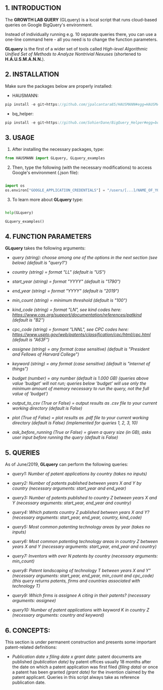 ## 1. INTRODUCTION

The **GROWTH LAB QUERY** (GLquery) is a local script that runs cloud-based queries on Google BigQuery's environment.

Instead of individually running e.g. 10 separate queries there, you can use a one-line command here - all you need is to change the function parameters.

**GLquery** is the first of a wider set of tools called *High-level Algorithmic Unified Set of Methods to Analyze Nontrivial Nexuses* (shortened to **H.A.U.S.M.A.N.N.**).


## 2. INSTALLATION

Make sure the packages below are properly installed:

- HAUSMANN: 
```javascript
pip install -e git+https://github.com/jpalcantara85/HAUSMANN#egg=HAUSMANN
```

- bq_helper: 
```javascript
pip install -e git+https://github.com/SohierDane/BigQuery_Helper#egg=bq_helper
```


## 3. USAGE

1) After installing the necessary packages, type: 
```python
from HAUSMANN import GLquery, GLquery_examples 
```

2) Then, type the following (with the necessary modifications) to access Google's environment (.json file): 
```python

import os
os.environ["GOOGLE_APPLICATION_CREDENTIALS"] = "/users/[...]/NAME_OF_YOUR_KEY_HERE.json"

```

3) To learn more about **GLquery** type: 
```python

help(GLquery)

GLquery_examples()

```


## 4. FUNCTION PARAMETERS

**GLquery** takes the following arguments:
        
- *query (string): choose among one of the options in the next section (see below) (default is "query1")*
        
- *country (string) = format "LL" (default is "US")*
    
- *start_year (string) = format "YYYY" (default is "1790")*

- *end_year (string) = format "YYYY" (default is "2019")*
     
- *min_count (string) = minimum threshold (default is "100")*

- *kind_code (string) = format "LN", see kind codes here: https://www.cas.org/support/documentation/references/patkind (default is "B2")*

- *cpc_code (string) = formant "LNNL", see CPC codes here: https://www.uspto.gov/web/patents/classification/cpc/html/cpc.html (default is "A63F")*
   
- *assignee (string) = any format (case sensitive) (default is "President and Fellows of Harvard College")*

- *keyword (string) = any format (case sensitive) (default is "internet of things")*
    
- *budget (number) = any number (default is 1.000 GB) (queries above value 'budget' will not run; queries below 'budget' will use only the minimum amount of memory necessary to run the query, not the full value of 'budget')*
      
- *output_to_csv (True or False) = output results as .csv file to your current working directory (default is False)*
   
- *plot (True of False) = plot results as .pdf file to your current working directory (default is False) (implemented for queries 1, 2, 3, 10)*
   
- *ask_before_running (True or False) = given a query size (in GB), asks user input before running the query (default is False)*

    
## 5. QUERIES

As of June/2019, **GLquery** can perform the following queries:
        
- *query1: Number of patent applications by country (takes no inputs)*
        
- *query2: Number of patents published between years X and Y by country (necessary arguments: start_year and end_year)*
      
- *query3: Number of patents published to country Z between years X and Y (necessary arguments: start_year, end_year and country)*
            
- *query4: Which patents country Z published between years X and Y? (necessary arguments: start_year, end_year, country, kind_code)*
            
- *query5: Most common patenting technology areas by year (takes no inputs)*
            
- *query6: Most common patenting technology areas in country Z between years X and Y (necessary arguments: start_year, end_year and country)*
            
- *query7: Inventors with over N patents by country (necessary arguments: min_count)*
            
- *query8: Patent landscaping of technology T between years X and Y" (necessary arguments: start_year, end_year, min_count and cpc_code) (this query returns patents, firms and countries associated with technology T)*
            
- *query9: Which firms is assignee A citing in their patents? (necessary arguments: assignee)*
    
- *query10: Number of patent applications with keyword K in country Z (necessary arguments: country and keyword)*


## 6. CONCEPTS:

This section is under permanent construction and presents some important patent-related definitions:

- *Publication date x filing date x grant date*: patent documents are published *(publication date)* by patent offices usually 18 months after the date on which a patent application was first filed *(filing data)* or once a patent has been granted *(grant date)* for the invention claimed by the patent applicant. Queries in this script always take as reference publication date.
